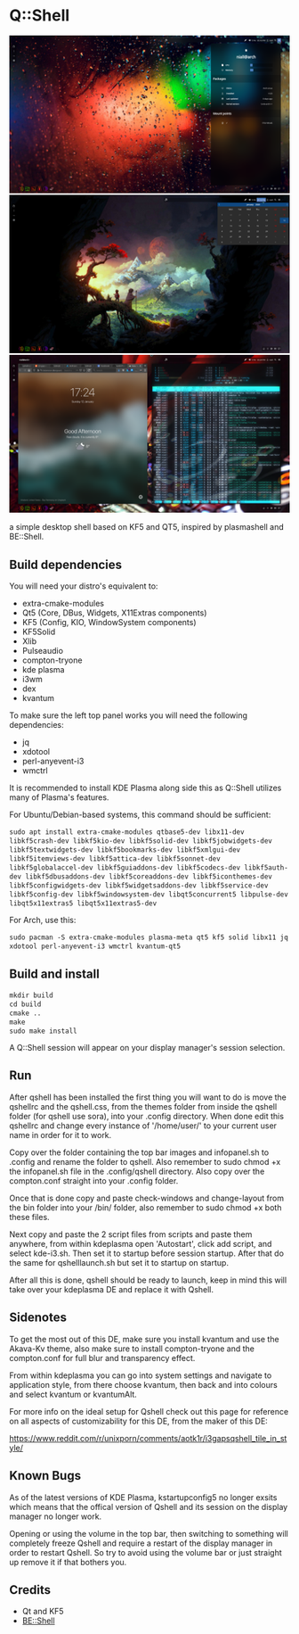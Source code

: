 # Q::Shell

![Screenshot](/screenshots/4.png)
![Screenshot](/screenshots/5.png)
![Screenshot](/screenshots/6.png)


a simple desktop shell based on KF5 and QT5, inspired by plasmashell and BE::Shell.

## Build dependencies

You will need your distro's equivalent to:

- extra-cmake-modules
- Qt5 (Core, DBus, Widgets, X11Extras components)
- KF5 (Config, KIO, WindowSystem components)
- KF5Solid
- Xlib
- Pulseaudio
- compton-tryone
- kde plasma
- i3wm
- dex
- kvantum


To make sure the left top panel works you will need the following dependencies:

- jq
- xdotool
- perl-anyevent-i3
- wmctrl



It is recommended to install KDE Plasma along side this as Q::Shell utilizes many of Plasma's features.

For Ubuntu/Debian-based systems, this command should be sufficient:

```
sudo apt install extra-cmake-modules qtbase5-dev libx11-dev libkf5crash-dev libkf5kio-dev libkf5solid-dev libkf5jobwidgets-dev libkf5textwidgets-dev libkf5bookmarks-dev libkf5xmlgui-dev libkf5itemviews-dev libkf5attica-dev libkf5sonnet-dev libkf5globalaccel-dev libkf5guiaddons-dev libkf5codecs-dev libkf5auth-dev libkf5dbusaddons-dev libkf5coreaddons-dev libkf5iconthemes-dev libkf5configwidgets-dev libkf5widgetsaddons-dev libkf5service-dev libkf5config-dev libkf5windowsystem-dev libqt5concurrent5 libpulse-dev libqt5x11extras5 libqt5x11extras5-dev
```

For Arch, use this:

```
sudo pacman -S extra-cmake-modules plasma-meta qt5 kf5 solid libx11 jq xdotool perl-anyevent-i3 wmctrl kvantum-qt5
```

## Build and install

```
mkdir build
cd build
cmake ..
make
sudo make install
```
A Q::Shell session will appear on your display manager's session selection.


## Run

After qshell has been installed the first thing you will want to do is move the qshellrc and the qshell.css, from the themes folder from inside the qshell folder (for qshell use sora), into your .config directory. When done edit this qshellrc and change every instance of '/home/user/' to your current user name in order for it to work.

Copy over the folder containing the top bar images and infopanel.sh to .config and rename the folder to qshell.
Also remember to sudo chmod +x the infopanel.sh file in the .config/qshell directory. Also copy over the compton.conf straight into your .config folder.

Once that is done copy and paste check-windows and change-layout from the bin folder into your /bin/ folder, also remember to sudo chmod +x both these files.

Next copy and paste the 2 script files from scripts and paste them anywhere, from within kdeplasma open 'Autostart', click add script, and select kde-i3.sh. Then set it to startup before session startup. After that do the same for qshelllaunch.sh but set it to startup on startup.

After all this is done, qshell should be ready to launch, keep in mind this will take over your kdeplasma DE and replace it with Qshell.


## Sidenotes

To get the most out of this DE, make sure you install kvantum and use the Akava-Kv theme, also make sure to install compton-tryone and the compton.conf for full blur and transparency effect. 

From within kdeplasma you can go into system settings and navigate to application style, from there choose kvantum, then back and into colours and select kvantum or kvantumAlt.

For more info on the ideal setup for Qshell check out this page for reference on all aspects of customizability for this DE, from the maker of this DE:

https://www.reddit.com/r/unixporn/comments/aotk1r/i3gapsqshell_tile_in_style/


## Known Bugs

As of the latest versions of KDE Plasma, kstartupconfig5 no longer exsits which means that the offical version of Qshell and its session on the display manager no longer work.

Opening or using the volume in the top bar, then switching to something will completely freeze Qshell and require a restart of the display manager in order to restart Qshell. So try to avoid using the volume bar or just straight up remove it if that bothers you.

## Credits

 * Qt and KF5
 * [BE::Shell](https://sourceforge.net/projects/be-shell/)
